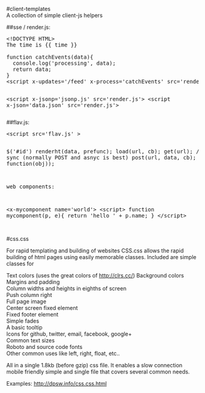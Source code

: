 #client-templates    
A collection of simple client-js helpers

##sse / render.js:
<pre>
&lt;!DOCTYPE HTML>
The time is {{ time }}

function catchEvents(data){
  console.log('processing', data);
  return data;
}
&lt;script x-updates='/feed' x-process='catchEvents' src='render.js'></script>
&lt;script x-jsonp='jsonp.js' src='render.js'></script>
&lt;script x-json='data.json' src='render.js'></script>
</pre>
##flav.js:
<pre>
&lt;script src='flav.js' ></script>

$('#id')
renderht(data, prefunc);
load(url, cb);
get(url);  // yes, sync (normally POST and asnyc is best)
post(url, data, cb);
sse('/feed', function(obj));

web components:

&lt;x-mycomponent name='world'>
&lt;script>
  function mycomponent(p, e){
  	return 'hello ' + p.name;
  }
&lt;/script>

</pre>

#css.css

For rapid templating and building of websites
CSS.css allows the rapid building of html pages using easily memorable classes. Included are simple classes for

Text colors (uses the great colors of http://clrs.cc/)
Background colors    
Margins and padding    
Column widths and heights in eighths of screen    
Push column right    
Full page image    
Center screen fixed element    
Fixed footer element    
Simple fades    
A basic tooltip    
Icons for github, twitter, email, facebook, google+    
Common text sizes    
Roboto and source code fonts    
Other common uses like left, right, float, etc..    
    
All in a single 1.8kb (before gzip) css file.  It enables a slow connection mobile friendly simple and single file that covers several common needs.

Examples: http://dpsw.info/css.css.html
